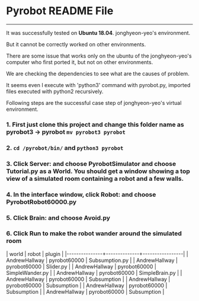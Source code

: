 # Pyrobot README File
----------------

It was successfully tested on **Ubuntu 18.04**. jonghyeon-yeo's environment.

But it cannot be correctly worked on other environments.

There are some issue that works only on the ubuntu of the jonghyeon-yeo's computer who first ported it, but not on other environments.

We are checking the dependencies to see what are the causes of problem.

It seems even I execute with 'python3' command with pyrobot.py, imported files executed with python2 recursively.

Following steps are the successful case step of jonghyeon-yeo's virtual environment.


### 1. First just clone this project and change this folder name as pyrobot3 -> pyrobot `mv pyrobot3 pyrobot`

### 2. `cd /pyrobot/bin/` and `python3 pyrobot` 

### 3. Click Server: and choose PyrobotSimulator and choose Tutorial.py as a World. You should get a window showing a top view of a simulated room containing a robot and a few walls.

### 4. In the interface window, click Robot: and choose PyrobotRobot60000.py

### 5. Click Brain: and choose Avoid.py

### 6. Click Run to make the robot wander around the simulated room


<!--
   - pyrobot60000 ./plugins/worlds/Pyrobot/AndrewHallway.py 
   - pyrobot60000 ./plugins/brains/Subsumption.py 
   - pyrobot60000 ./plugins/brains/Slider.py
   - pyrobot60000 ./plugins/brains/SimpleWander.py
   - pyrobot60000 ./plugins/brains/SimpleBrain.py
   - pyrobot60000 ./plugins/brains/SimpleBrain.py
   - pyrobot60000
   - ./plugins/worlds/Pyrobot/KonaneWorld.py
   -->

| world         | robot        | plugin          |
|---------------+--------------+-----------------|
| AndrewHallway | pyrobot60000 | Subsumption.py  |
| AndrewHallway | pyrobot60000 | Slider.py       |
| AndrewHallway | pyrobot60000 | SimpleWander.py |
| AndrewHallway | pyrobot60000 | SimpleBrain.py  |
| AndrewHallway | pyrobot60000 | Subsumption     |
| AndrewHallway | pyrobot60000 | Subsumption     |
| AndrewHallway | pyrobot60000 | Subsumption     |
| AndrewHallway | pyrobot60000 | Subsumption     |

